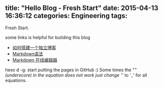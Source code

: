title: "Hello Blog - Fresh Start"
date: 2015-04-13 16:36:12
categories: Engineering
tags: 
---
Fresh Start. 

some links is helpful for building this blog
* [如何搭建一个独立博客](http://cnfeat.com/2014/05/10/2014-05-11-how-to-build-a-blog/)
* [Markdown语法](http://www.jianshu.com/p/q81RER)
* [Markdown 在线编辑器](https://www.zybuluo.com/mdeditor)

hexo d -g: start putting the pages in GitHub :)
Some times the "_"(underscore) in the equation does not work just change '_' to '\_' for all equations. 